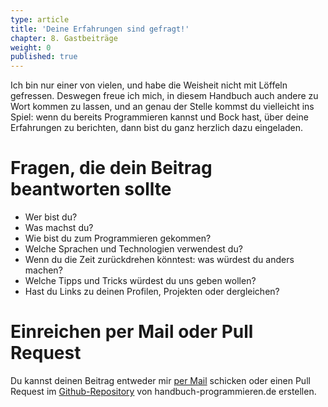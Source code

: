 ```yaml
---
type: article
title: 'Deine Erfahrungen sind gefragt!'
chapter: 8. Gastbeiträge
weight: 0
published: true
---
```


Ich bin nur einer von vielen, und habe die Weisheit nicht mit Löffeln gefressen. Deswegen freue ich mich, in diesem Handbuch auch andere zu Wort kommen zu lassen, und an genau der Stelle kommst du vielleicht ins Spiel: wenn du bereits Programmieren kannst und Bock hast, über deine Erfahrungen zu berichten, dann bist du ganz herzlich dazu eingeladen.

# Fragen, die dein Beitrag beantworten sollte

- Wer bist du?
- Was machst du?
- Wie bist du zum Programmieren gekommen?
- Welche Sprachen und Technologien verwendest du?
- Wenn du die Zeit zurückdrehen könntest: was würdest du anders machen?
- Welche Tipps und Tricks würdest du uns geben wollen?
- Hast du Links zu deinen Profilen, Projekten oder dergleichen?

# Einreichen per Mail oder Pull Request

Du kannst deinen Beitrag entweder mir [per Mail](ehmprah@gmail.com) schicken oder einen Pull Request im [Github-Repository](https://github.com/ehmprah/handbuch-programmieren.de) von handbuch-programmieren.de erstellen.
